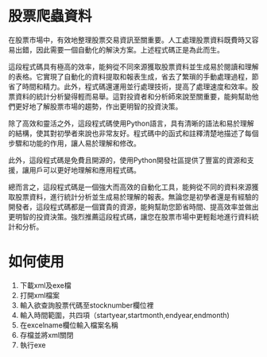 # 股票爬蟲資料
在股票市場中，有效地整理股票交易資訊至關重要。人工處理股票資料既費時又容易出錯，因此需要一個自動化的解決方案。上述程式碼正是為此而生。

這段程式碼具有極高的效率，能夠從不同來源獲取股票資料並生成易於閱讀和理解的表格。它實現了自動化的資料提取和報表生成，省去了繁瑣的手動處理過程，節省了時間和精力。此外，程式碼還運用並行處理技術，提高了處理速度和效率。股票資料的統計分析變得輕而易舉。這對投資者和分析師來說至關重要，能夠幫助他們更好地了解股票市場的趨勢，作出更明智的投資決策。

除了高效和靈活之外，這段程式碼使用Python語言，具有清晰的語法和易於理解的結構，使其對初學者來說也非常友好。程式碼中的函式和註釋清楚地描述了每個步驟和功能的作用，讓人易於理解和修改。

此外，這段程式碼是免費且開源的，使用Python開發社區提供了豐富的資源和支援，讓用戶可以更好地理解和應用程式碼。

總而言之，這段程式碼是一個強大而高效的自動化工具，能夠從不同的資料來源獲取股票資料，進行統計分析並生成易於理解的報表。無論您是初學者還是有經驗的開發者，這段程式碼都是一個寶貴的資源，能夠幫助您節省時間、提高效率並做出更明智的投資決策。強烈推薦這段程式碼，讓您在股票市場中更輕鬆地進行資料統計和分析。
# 如何使用
1. 下載xml及exe檔
2. 打開xml檔案
3. 輸入欲查詢股票代碼至stocknumber欄位裡
4. 輸入時間範圍，共四項（startyear,startmonth,endyear,endmonth)
5. 在excelname欄位輸入檔案名稱
6. 存檔並將xml關閉
7. 執行exe
